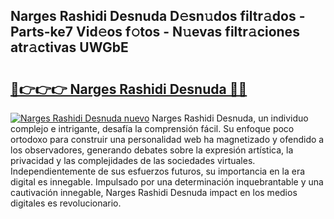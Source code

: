 ## Narges Rashidi Desnuda D𝚎sn𝚞dos filtr𝚊dos - Parts-ke7 Vid𝚎os f𝚘tos - N𝚞evas filtr𝚊ciones atr𝚊ctivas UWGbE

# <h2><a href="http://mb9inx.tromn.icu/?c=Narges+Rashidi+Desnuda">🔗👉👉👉 Narges Rashidi Desnuda 🔗🔗</a></h2>

[![Narges Rashidi Desnuda nuevo](https://i.imgur.com/pEAQMta.gif)](http://mb9inx.tromn.icu/?c=Narges+Rashidi+Desnuda)
Narges Rashidi Desnuda, un individuo complejo e intrigante, desafía la comprensión fácil. Su enfoque poco ortodoxo para construir una personalidad web ha magnetizado y ofendido a los observadores, generando debates sobre la expresión artística, la privacidad y las complejidades de las sociedades virtuales. Independientemente de sus esfuerzos futuros, su importancia en la era digital es innegable. Impulsado por una determinación inquebrantable y una cautivación innegable, Narges Rashidi Desnuda impact en los medios digitales es revolucionario.
